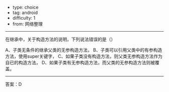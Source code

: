 - type: choice
- tag: android
- difficulty:  1
- from: 网络整理

--------

在继承中，关于构造方法的说明，下列说法错误的是（）

A、子类无条件的继承父类的无参构造方法，
B、子类可以引用父类中的有参构造方法，使用super关键字，
C、如果子类没有构造方法，则父类无参构造方法作为自已的构造方法，
D、如果子类有无参构造方法，而父类的无参构造方法则被覆盖。

---------

答案：D 

